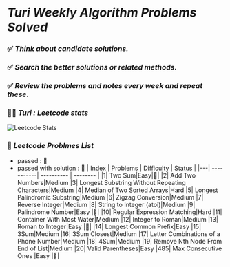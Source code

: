 # *Turi Weekly Algorithm Problems Solved*
### ✅ *Think about candidate solutions.*
### ✅ *Search the better solutions or related methods.*
### ✅ *Review the problems and notes every week and repeat these.*
 
### 👩‍💻 *Turi : Leetcode stats* 
![Leetcode Stats](https://leetcode.card.workers.dev/?username=Turituri&theme=nord)

### 🐛 *Leetcode Problmes List*
- passed : 🐇
- passed with solution : 🥕
| Index | Problems | Difficulty | Status |
|---| -----------| ---------- | -------- |
|1| Two Sum|Easy|🥕|
|2| Add Two Numbers|Medium
|3| Longest Substring Without Repeating Characters|Medium 
|4| Median of Two Sorted Arrays|Hard
|5| Longest Palindromic Substring|Medium
|6| Zigzag Conversion|Medium
|7| Reverse Integer|Medium
|8| String to Integer (atoi)|Medium
|9| Palindrome Number|Easy |🥕|
|10| Regular Expression Matching|Hard
|11| Container With Most Water|Medium
|12| Integer to Roman|Medium
|13| Roman to Integer|Easy |🥕|
|14| Longest Common Prefix|Easy
|15| 3Sum|Medium
|16| 3Sum Closest|Medium
|17| Letter Combinations of a Phone Number|Medium
|18| 4Sum|Medium
|19| Remove Nth Node From End of List|Medium
|20| Valid Parentheses|Easy
|485| Max Consecutive Ones |Easy |🥕|
